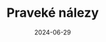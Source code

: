 ---
layout: layouts/non-en-archive-episode.njk
title: Praveké nálezy
link: https://www.rtvs.sk/televizia/archiv/14252/473927
date: "2024-06-29"
datum: 29. 6. 2024
tv: "RTVS :2"
foto: /images/uploads/prehistoric_findings_357x206.jpg
alt: Obrázok jaskyne
perex: ČT Ostrava - Unikátne pradávne umenie | MTVA Szeged - Praveký kras pri maďarskom Balatone | RTVS Košice - Archeoskanzen v Nižnej Myšli | TVP Kraków - Jedinečná vápencová krajina so stovkami jaskýň pri Krakove
tags: skarchive
---